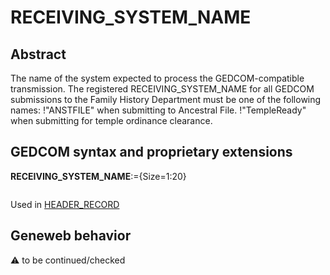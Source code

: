 ﻿# RECEIVING_SYSTEM_NAME
## Abstract
The name of the system expected to process the GEDCOM-compatible transmission. The registered
RECEIVING_SYSTEM_NAME for all GEDCOM submissions to the Family History Department
must be one of the following names:
!"ANSTFILE" when submitting to Ancestral File.
!"TempleReady" when submitting for temple ordinance clearance.


## GEDCOM syntax and proprietary extensions

**RECEIVING_SYSTEM_NAME**:={Size=1:20}
<pre>
</pre>
Used in <a href=Ged.HEADER_RECORD.md>HEADER_RECORD</a><br />


## Geneweb behavior



:warning: to be continued/checked

